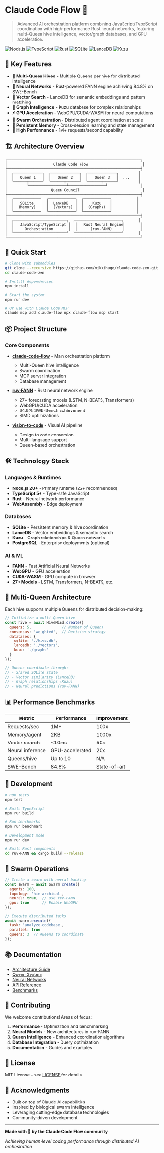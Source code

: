 # Claude Code Flow 🚀

> Advanced AI orchestration platform combining JavaScript/TypeScript coordination with high-performance Rust neural networks, featuring multi-Queen hive intelligence, vector/graph databases, and GPU acceleration.

[![Node.js](https://img.shields.io/badge/Node.js-20%2B-green)](https://nodejs.org/)
[![TypeScript](https://img.shields.io/badge/TypeScript-5.0%2B-blue)](https://www.typescriptlang.org/)
[![Rust](https://img.shields.io/badge/Rust-Neural%20Engine-orange)](https://www.rust-lang.org/)
[![SQLite](https://img.shields.io/badge/SQLite-Memory-lightgrey)](https://www.sqlite.org/)
[![LanceDB](https://img.shields.io/badge/LanceDB-Vectors-purple)](https://lancedb.com/)
[![Kuzu](https://img.shields.io/badge/Kuzu-Graphs-yellow)](https://kuzudb.com/)

## 🌟 Key Features

- **👑 Multi-Queen Hives** - Multiple Queens per hive for distributed intelligence
- **🧠 Neural Networks** - Rust-powered FANN engine achieving 84.8% on SWE-Bench
- **🎯 Vector Search** - LanceDB for semantic embeddings and pattern matching
- **🔗 Graph Intelligence** - Kuzu database for complex relationships
- **⚡ GPU Acceleration** - WebGPU/CUDA-WASM for neural computations
- **🐝 Swarm Orchestration** - Distributed agent coordination at scale
- **💾 Persistent Memory** - Cross-session learning and state management
- **🚀 High Performance** - 1M+ requests/second capability

## 🏗️ Architecture Overview

```
┌─────────────────────────────────────────────────────────────┐
│                     Claude Code Flow                         │
├─────────────────────────────────────────────────────────────┤
│  ┌─────────────┐  ┌─────────────┐  ┌─────────────┐         │
│  │   Queen 1   │  │   Queen 2   │  │   Queen 3   │  ...    │
│  └──────┬──────┘  └──────┬──────┘  └──────┬──────┘         │
│         └─────────────────┴─────────────────┘               │
│                    Queen Council                             │
├─────────────────────────────────────────────────────────────┤
│  ┌────────────┐  ┌────────────┐  ┌────────────┐           │
│  │   SQLite   │  │  LanceDB   │  │    Kuzu    │           │
│  │  (Memory)  │  │  (Vectors) │  │  (Graphs)  │           │
│  └────────────┘  └────────────┘  └────────────┘           │
├─────────────────────────────────────────────────────────────┤
│  ┌────────────────────────┐  ┌─────────────────────┐       │
│  │   JavaScript/TypeScript │  │   Rust Neural Engine│       │
│  │     Orchestration       │  │      (ruv-FANN)     │       │
│  └────────────────────────┘  └─────────────────────┘       │
└─────────────────────────────────────────────────────────────┘
```

## 🚀 Quick Start

```bash
# Clone with submodules
git clone --recursive https://github.com/mikkihugo/claude-code-zen.git
cd claude-code-zen

# Install dependencies
npm install

# Start the system
npm run dev

# Or use with Claude Code MCP
claude mcp add claude-flow npx claude-flow mcp start
```

## 📦 Project Structure

### Core Components

- **[claude-code-flow](/)** - Main orchestration platform
  - Multi-Queen hive intelligence
  - Swarm coordination
  - MCP server integration
  - Database management

- **[ruv-FANN](./ruv-FANN/)** - Rust neural network engine
  - 27+ forecasting models (LSTM, N-BEATS, Transformers)
  - WebGPU/CUDA acceleration
  - 84.8% SWE-Bench achievement
  - SIMD optimizations

- **[vision-to-code](./vision-to-code/)** - Visual AI pipeline
  - Design to code conversion
  - Multi-language support
  - Queen-based orchestration

## 🛠️ Technology Stack

### Languages & Runtimes
- **Node.js 20+** - Primary runtime (22+ recommended)
- **TypeScript 5+** - Type-safe JavaScript
- **Rust** - Neural network performance
- **WebAssembly** - Edge deployment

### Databases
- **SQLite** - Persistent memory & hive coordination
- **LanceDB** - Vector embeddings & semantic search
- **Kuzu** - Graph relationships & Queen networks
- **PostgreSQL** - Enterprise deployments (optional)

### AI & ML
- **FANN** - Fast Artificial Neural Networks
- **WebGPU** - GPU acceleration
- **CUDA-WASM** - GPU compute in browser
- **27+ Models** - LSTM, Transformers, N-BEATS, etc.

## 👑 Multi-Queen Architecture

Each hive supports multiple Queens for distributed decision-making:

```javascript
// Initialize a multi-Queen hive
const hive = await HiveMind.create({
  queens: 5,              // Number of Queens
  consensus: 'weighted',  // Decision strategy
  databases: {
    sqlite: './hive.db',
    lancedb: './vectors',
    kuzu: './graphs'
  }
});

// Queens coordinate through:
// - Shared SQLite state
// - Vector similarity (LanceDB)
// - Graph relationships (Kuzu)
// - Neural predictions (ruv-FANN)
```

## 📊 Performance Benchmarks

| Metric | Performance | Improvement |
|--------|-------------|-------------|
| Requests/sec | 1M+ | 100x |
| Memory/agent | 2KB | 1000x |
| Vector search | <10ms | 50x |
| Neural inference | GPU-accelerated | 20x |
| Queens/hive | Up to 10 | N/A |
| SWE-Bench | 84.8% | State-of-art |

## 🔧 Development

```bash
# Run tests
npm test

# Build TypeScript
npm run build

# Run benchmarks
npm run benchmark

# Development mode
npm run dev

# Build Rust components
cd ruv-FANN && cargo build --release
```

## 🐝 Swarm Operations

```javascript
// Create a swarm with neural backing
const swarm = await Swarm.create({
  agents: 100,
  topology: 'hierarchical',
  neural: true,  // Use ruv-FANN
  gpu: true      // Enable WebGPU
});

// Execute distributed tasks
await swarm.execute({
  task: 'analyze-codebase',
  parallel: true,
  queens: 3  // Queens to coordinate
});
```

## 📚 Documentation

- [Architecture Guide](./docs/architecture.md)
- [Queen System](./docs/queens.md)
- [Neural Networks](./ruv-FANN/README.md)
- [API Reference](./docs/api.md)
- [Benchmarks](./benchmark/README.md)

## 🤝 Contributing

We welcome contributions! Areas of focus:

1. **Performance** - Optimization and benchmarking
2. **Neural Models** - New architectures in ruv-FANN
3. **Queen Intelligence** - Enhanced coordination algorithms
4. **Database Integration** - Query optimization
5. **Documentation** - Guides and examples

## 📄 License

MIT License - see [LICENSE](./LICENSE) for details

## 🙏 Acknowledgments

- Built on top of Claude AI capabilities
- Inspired by biological swarm intelligence
- Leveraging cutting-edge database technologies
- Community-driven development

---

**Made with 🧠 by the Claude Code Flow community**

*Achieving human-level coding performance through distributed AI orchestration*